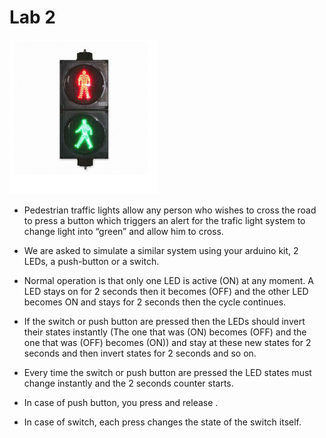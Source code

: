 # Lab 2


![Traffic Light](Lab2/traffic_light.png)

* Pedestrian traffic lights allow any person who wishes to cross the road to press a button which triggers an alert for the trafic light system to change light into “green” and allow him to cross.

* We are asked to simulate a similar system using your arduino kit, 2 LEDs, a push-button or a switch.

* Normal operation is that only one LED is active (ON) at any moment. A LED stays on for 2 seconds then it
becomes (OFF) and the other LED becomes ON and stays for 2 seconds then the cycle continues.

* If the switch or push button are pressed then the LEDs should invert their states instantly (The one that was (ON)
becomes (OFF) and the one that was (OFF) becomes (ON)) and stay at these new states for 2 seconds and then
invert states for 2 seconds and so on.

* Every time the switch or push button are pressed the LED states must change instantly and the 2 seconds counter
starts.

* In case of push button, you press and release .

* In case of switch, each press changes the state of the switch itself.



